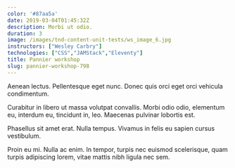 ```yaml
---
color: '#87aa5a'
date: 2019-03-04T01:45:32Z
description: Morbi ut odio.
duration: 3
image: /images/tnd-content-unit-tests/ws_image_6.jpg
instructors: ["Wesley Carbry"]
technologies: ["CSS","JAMStack","Eleventy"]
title: Pannier workshop
slug: pannier-workshop-798
---
```

Aenean lectus. Pellentesque eget nunc. Donec quis orci eget orci vehicula condimentum.

Curabitur in libero ut massa volutpat convallis. Morbi odio odio, elementum eu, interdum eu, tincidunt in, leo. Maecenas pulvinar lobortis est.

Phasellus sit amet erat. Nulla tempus. Vivamus in felis eu sapien cursus vestibulum.

Proin eu mi. Nulla ac enim. In tempor, turpis nec euismod scelerisque, quam turpis adipiscing lorem, vitae mattis nibh ligula nec sem.
